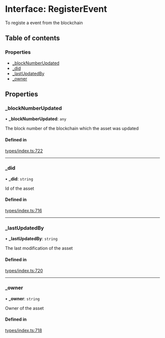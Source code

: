 # Interface: RegisterEvent

To registe a event from the blockchain

## Table of contents

### Properties

- [\_blockNumberUpdated](RegisterEvent.md#_blocknumberupdated)
- [\_did](RegisterEvent.md#_did)
- [\_lastUpdatedBy](RegisterEvent.md#_lastupdatedby)
- [\_owner](RegisterEvent.md#_owner)

## Properties

### \_blockNumberUpdated

• **\_blockNumberUpdated**: `any`

The block number of the blockchain which the asset was updated

#### Defined in

[types/index.ts:722](https://github.com/nevermined-io/components-catalog/blob/c256646/lib/src/types/index.ts#L722)

___

### \_did

• **\_did**: `string`

Id of the asset

#### Defined in

[types/index.ts:716](https://github.com/nevermined-io/components-catalog/blob/c256646/lib/src/types/index.ts#L716)

___

### \_lastUpdatedBy

• **\_lastUpdatedBy**: `string`

The last modification of the asset

#### Defined in

[types/index.ts:720](https://github.com/nevermined-io/components-catalog/blob/c256646/lib/src/types/index.ts#L720)

___

### \_owner

• **\_owner**: `string`

Owner of the asset

#### Defined in

[types/index.ts:718](https://github.com/nevermined-io/components-catalog/blob/c256646/lib/src/types/index.ts#L718)

